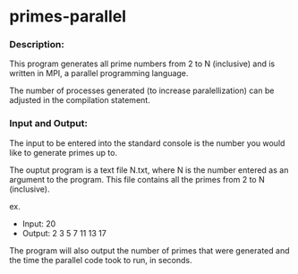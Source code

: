 # primes-parallel
### Description:
This program generates all prime numbers from 2 to N (inclusive) and is written in MPI, a parallel programming language.

The number of processes generated (to increase paralellization) can be adjusted in the compilation statement.

### Input and Output:
The input to be entered into the standard console is the number you would like to generate primes up to.

The ouptut program is a text file N.txt, where N is the number entered as an argument to 
the program. This file contains all the primes from 2 to N (inclusive).

ex.
- Input: 20
- Output: 2 3 5 7 11 13 17

The program will also output the number of primes that were generated and the time the parallel code took to run, in seconds.



